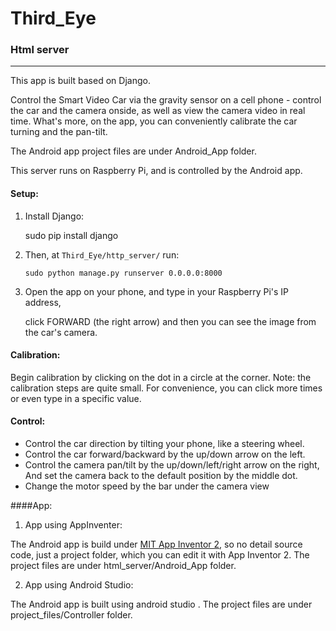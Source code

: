 # Third_Eye
### Html server
----------
This app is built based on Django.

Control the Smart Video Car via the gravity sensor on a cell phone - control the car and the camera onside,
as well as view the camera video in real time. What's more, on the app, 
you can conveniently calibrate the car turning and the pan-tilt. 

The Android app project files are under Android_App folder.

This server runs on Raspberry Pi, and is controlled by the Android app.

#### Setup:
1. Install Django:

	 sudo pip install django
	 
2. Then, at `Third_Eye/http_server/` run:

	`sudo python manage.py runserver 0.0.0.0:8000`

3. Open the app on your phone, and type in your Raspberry Pi's IP address,

   	click FORWARD (the right arrow) and then you can see the image from the car's camera.

#### Calibration:
Begin calibration by clicking on the dot in a circle at the corner. 
Note: the calibration steps are quite small. For convenience, you can click more times or even type in a specific value.

#### Control:
 - Control the car direction by tilting your phone, like a steering wheel.
 - Control the car forward/backward by the up/down arrow on the left.
 - Control the camera pan/tilt by the up/down/left/right arrow on the right, 
   And set the camera back to the default position by the middle dot.
 - Change the motor speed by the bar under the camera view

####App:
1. App using AppInventer:

The Android app is build under [MIT App Inventor 2](http://ai2.appinventor.mit.edu/),
so no detail source code, just a project folder, which you can edit it with App Inventor 2. 
The project files are under html_server/Android_App folder.

2. App using Android Studio:

The Android app is built using android studio .
The project files are under project_files/Controller folder.
